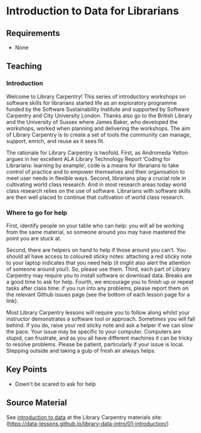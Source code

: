 Introduction to Data for Librarians
===================================

Requirements
------------

- None

Teaching
--------

### Introduction

Welcome to Library Carpentry! This series of introductory workshops on software skills for librarians started life as an exploratory programme funded by the Software Sustainability Institute and supported by Software Carpentry and City University London. Thanks also go to the British Library and the University of Sussex where James Baker, who developed the workshops, worked when planning and delivering the workshops. The aim of Library Carpentry is to create a set of tools the community can manage, support, enrich, and reuse as it sees fit.

The rationale for Library Carpentry is twofold. First, as Andromeda Yelton argues in her excellent ALA Library Technology Report ‘Coding for Librarians: learning by example’, code is a means for librarians to take control of practice and to empower themselves and their organisation to meet user needs in flexible ways. Second, librarians play a crucial role in cultivating world class research. And in most research areas today world class research relies on the use of software. Librarians with software skills are then well placed to continue that cultivation of world class research.

### Where to go for help

First, identify people on your table who can help: you will all be working from the same material, so someone around you may have mastered the point you are stuck at.

Second, there are helpers on hand to help if those around you can’t. You should all have access to coloured sticky notes: attaching a red sticky note to your laptop indicates that you need help (it might also alert the attention of someone around you!). So, please use them.
Third, each part of Library Carpentry may require you to install software or download data. Breaks are a good time to ask for help.
Fourth, we encourage you to finish up or repeat tasks after class time: if you run into any problems, please report them on the relevant Github issues page (see the bottom of each lesson page for a link).

Most Library Carpentry lessons will require you to follow along whilst your instructor demonstrates a software tool or approach. Sometimes you will fall behind. If you do, raise your red sticky note and ask a helper if we can slow the pace. Your issue may be specific to your computer. Computers are stupid, can frustrate, and as you all have different machines it can be tricky to resolve problems. Please be patient, particularly if your issue is local. Stepping outside and taking a gulp of fresh air always helps.

Key Points
----------

- Down't be scared to ask for help

Source Material
---------------

See [introduction to data](https://data-lessons.github.io/library-data-intro/01-introduction/) at the Library Carpentry materials site:
(https://data-lessons.github.io/library-data-intro/01-introduction/)